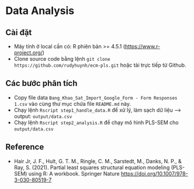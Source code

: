 # Data Analysis

## Cài đặt

- Máy tính ở local cần có: R phiên bản >= 4.5.1 (https://www.r-project.org/)
- Clone source code bằng lệnh `git clone https://github.com/rudyhuynh/ecm-pls.git` hoặc tải trực tiếp từ Github.

## Các bước phân tích

- Copy file data `Bang_Khao_Sat_Import_Google_Form - Form Responses 1.csv` vào cùng thư mục chứa file `README.md` này.
- Chạy lệnh `Rscript step1_handle_data.R` để xử lý, làm sạch dữ liệu --> output: `output/data.csv`
- Chạy lệnh `Rscript step2_analysis.R` để chạy mô hình PLS-SEM cho `output/data.csv`

## Reference

- Hair Jr, J. F., Hult, G. T. M., Ringle, C. M., Sarstedt, M., Danks, N. P., & Ray, S. (2021). Partial least squares structural equation modeling (PLS-SEM) using R: A workbook. Springer Nature
  https://doi.org/10.1007/978-3-030-80519-7
